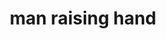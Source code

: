 ---
layout: smileys&emotion
title: man raising hand
emoji: man_raising_hand
permalink: 🙋‍♂️.html
image: assets/img/3moji/man_raising_hand.png
---